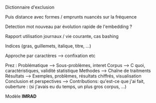 Dictionnaire d'exclusion

Puis distance avec formes / emprunts nuancés sur la fréquence

Detection mot nouveau par évolution rapide de l'embedding ?

Rapport utilisation journaux / vie courante, cas bashing

Indices (gras, guillemets, italique, titre, ...)

Approche par caractères --> confixation etc


Prez :
Problématique --> Sous-problèmes, interet
Corpus --> C quoi, caractéristiques, validité statistique
Methodes --> Chaîne de traitments
Résultats --> Exemples, problèmes, résultats chiffrés, visualisation
Conclusion et perspectives --> Contributions: qu'est-ce que j'ai fait, ouberture : (si j'avais eu du temps, un plus gros corpus, ...)

Modèle **IMRAD**
